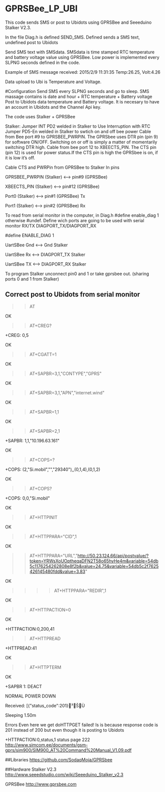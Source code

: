# GPRSBee_LP_UBI

This code sends SMS or post to Ubidots using GPRSBee and Seeeduino Stalker V2.3.

In the file Diag.h is defined SEND_SMS. Defined sends a SMS text, undefined post to Ubidots

Send SMS text with SMSdata. SMSdata is time stamped RTC temperature and battery voltage value using GPRSBee. Low power is implemented every SLPNG seconds defined in the code.

Example of SMS message received: 2015/2/9 11:31:35 Temp:26.25, Volt:4.26

Data upload to Ubi is Temperature and Voltage.

#Configuration
Send SMS every SLPNG seconds and go to sleep. SMS massage contains is date and hour + RTC temperature + Battery voltage
Post to Ubidots data temperature and Battery voltage. It is necesary to have an account in Ubidots and the Channel Api key.
  

The code uses Stalker + GPRSBee
  
  Stalker:
    Jumper INT PD2 welded in Stalker to Use Interruption with RTC
    Jumper PD5-En welded in Stalker to swtich on and off bee power
    Cable from Bee port #9 to GPRSBEE_PWRPIN. The GPRSbee uses DTR pin (pin 9)  for software ON/OFF. Switching on or off is simply a matter of momentarily switching DTR high.
   Cable from bee port 12 to XBEECTS_PIN. The CTS pin (pin 12) is used for power status.If the CTS pin is high the GPRSbee is on, if it is low it’s off.
   
   Cable CTS and PWRPin from GPRSBee to Stalker In pins
  
  GPRSBEE_PWRPIN (Stalker) <--> pin#9 (GPRSBee)
  
  XBEECTS_PIN    (Stalker) <--> pin#12 (GPRSBee)
  
  Port0 (Stalker) <--> pin#1 (GPRSBee) Tx
  
  Port1 (Stalker) <--> pin#2 (GPRSBee) Rx
    
  
  
  To read from serial monitor in the computer, in Diag.h #define enable_diag 1 otherwise #undef. Define wich ports are going to be used with serial monitor RX/TX DIAGPORT_TX/DIAGPORT_RX
  
  #define ENABLE_DIAG     1
  
  UartSBee Gnd <--> Gnd Stalker
  
  UartSBee Rx <--> DIAGPORT_TX Stalker
  
  UartSBee TX <--> DIAGPORT_RX Stalker
  
  To program Stalker unconnect pin0 and 1 or take gprsbee out. (sharing ports 0 and 1 from Stalker)
  

## Correct post to Ubidots from serial monitor
  
  >> AT
  
  OK
  
  >> AT+CREG?
  
  +CREG: 0,5
  
  OK
  
  >> AT+CGATT=1
  
  OK
  
  >> AT+SAPBR=3,1,"CONTYPE","GPRS"
  
  OK
  
  >> AT+SAPBR=3,1,"APN","internet.wind"
  
  OK
  
  >> AT+SAPBR=1,1
  
  OK
  
  >> AT+SAPBR=2,1
  
  +SAPBR: 1,1,"10.196.63.161"
  
  OK
  
  >> AT+COPS=?
  
  +COPS: (2,"Si.mobil","","29340"),,(0,1,4),(0,1,2)
  
  OK
  
  >> AT+COPS?
  
  +COPS: 0,0,"Si.mobil"
  
  OK
  
  >> AT+HTTPINIT
  
  OK
  
  >> AT+HTTPPARA="CID",1
  
  OK
  
  >> AT+HTTPPARA="URL","http://50.23.124.66/api/postvalue/?token=YRWsXoUOptheqaDFN2T58o65hyHe4m&variable=54db5c1176254262808e8f2b&value=24.75&variable=54db5c2f7625426145480fdd&value=3.83"
  
  OK
  
  >> >> AT+HTTPPARA="REDIR",1
  
  OK
  
  >> AT+HTTPACTION=0
  
  OK
  
  +HTTPACTION:0,200,41
  
  >> AT+HTTPREAD
  
  +HTTPREAD:41
  
  OK
  
  >> AT+HTTPTERM
  
  OK
  
  +SAPBR 1: DEACT
  
  NORMAL POWER DOWN
  
  Received: [{"status_code":201}³ŠÙ
  
  Sleeping 1.50m

Errors
Even here we get doHTTPGET failed! Is is because response code is 201 instead of 200 but even though it is posting to Ubidots

+HTTPACTION:0,status,1
status page 222
http://www.simcom.ee/documents/gsm-gprs/sim900/SIM900_AT%20Command%20Manual_V1.09.pdf

##Libraries
https://github.com/SodaqMoja/GPRSbee

##Hardware
Stalker V2.3 http://www.seeedstudio.com/wiki/Seeeduino_Stalker_v2.3

GPRSBee http://www.gprsbee.com
